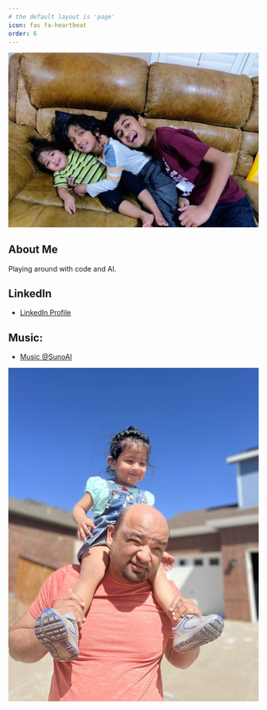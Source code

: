 ```yaml
---
# the default layout is 'page'
icon: fas fa-heartbeat
order: 6
---
```

<!-- 
> Add Markdown syntax content to file `_tabs/about.md`{: .filepath } and it will show up on this page.
{: .prompt-tip } -->

![alt text](static/life.jpg)

## About Me
Playing around with code and AI. 

## LinkedIn
- [LinkedIn Profile](https://www.linkedin.com/in/arul-vannala-tanzu/) 

## Music:
- [Music @SunoAI](https://suno.com/@projectsuno)

![alt text](static/kala.jpg)


